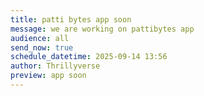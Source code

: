 ```yaml
---
title: patti bytes app soon
message: we are working on pattibytes app
audience: all
send_now: true
schedule_datetime: 2025-09-14 13:56
author: Thrillyverse
preview: app soon
---
```

